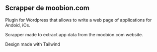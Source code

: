 ## Scrapper de moobion.com

Plugin for Wordpress that allows to write a web page of applications for Andoid, iOs.

Scrapper made to extract app data from the moobion.com website.

Design made with Tailwind